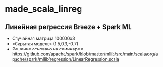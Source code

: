 # made_scala_linreg

## Линейная регрессия Breeze + Spark ML

* Случайная матрица 100000x3
* «Скрытая модель» (1.5,0.3,-0.7)
* Решение основано на семинаре и https://github.com/apache/spark/blob/master/mllib/src/main/scala/org/apache/spark/mllib/regression/LinearRegression.scala
